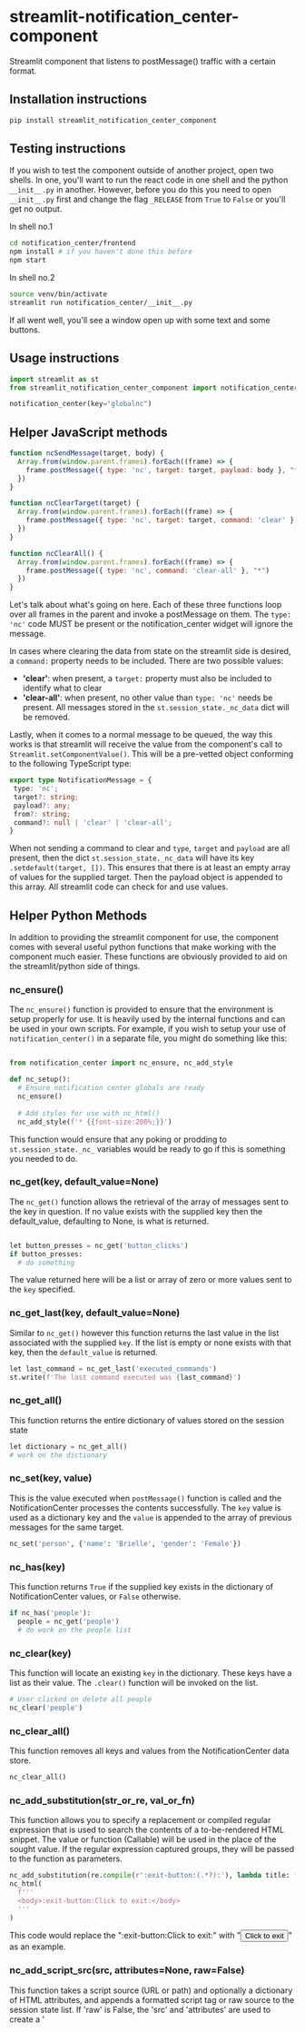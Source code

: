 # streamlit-notification_center-component

Streamlit component that listens to postMessage() traffic with a certain format.

## Installation instructions

```sh
pip install streamlit_notification_center_component
```

## Testing instructions

If you wish to test the component outside of another project, open two shells. In one, you'll want to run the react code in one shell and the python `__init__.py` in another. However, before you do this you need to open `__init__.py` first and change the flag `_RELEASE` from `True` to `False` or you'll get no output.

In shell no.1 

```sh
cd notification_center/frontend
npm install # if you haven't done this before
npm start
```

In shell no.2

```sh
source venv/bin/activate
streamlit run notification_center/__init__.py
```

If all went well, you'll see a window open up with some text and some buttons.

## Usage instructions

```python
import streamlit as st
from streamlit_notification_center_component import notification_center

notification_center(key="globalnc")
```

## Helper JavaScript methods

```js
function ncSendMessage(target, body) {
  Array.from(window.parent.frames).forEach((frame) => {
    frame.postMessage({ type: 'nc', target: target, payload: body }, "*")
  })
}

function ncClearTarget(target) {
  Array.from(window.parent.frames).forEach((frame) => {
    frame.postMessage({ type: 'nc', target: target, command: 'clear' }, "*")
  })
}

function ncClearAll() {
  Array.from(window.parent.frames).forEach((frame) => {
    frame.postMessage({ type: 'nc', command: 'clear-all' }, "*")
  })
}
```

Let's talk about what's going on here. Each of these three functions loop over all frames in the parent and invoke a postMessage on them. The `type: 'nc'` code MUST be present or the notification_center widget will ignore the message.

In cases where clearing the data from state on the streamlit side is desired, a `command:` property needs to be included. There are two possible values:

 * **'clear'**: when present, a `target:` property must also be included to identify what to clear
 * **'clear-all'**: when present, no other value than `type: 'nc'` needs be present. All messages stored in the `st.session_state._nc_data` dict will be removed.

 Lastly, when it comes to a normal message to be queued, the way this works is that streamlit will receive the value from the component's call to `Streamlit.setComponentValue()`. This will be a pre-vetted object conforming to the following TypeScript type:

 ```ts
 export type NotificationMessage = {
  type: 'nc';
  target?: string;
  payload?: any;
  from?: string;
  command?: null | 'clear' | 'clear-all';
}
```

When not sending a command to clear and `type`, `target` and `payload` are all present, then the dict `st.session_state._nc_data` will have its key `.setdefault(target, [])`. This ensures that there is at least an empty array of values for the supplied target. Then the payload object is appended to this array. All streamlit code can check for and use values. 

## Helper Python Methods

In addition to providing the streamlit component for use, the component comes with several useful python functions that make working with the component much easier. These functions are obviously provided to aid on the streamlit/python side of things.

### nc\_ensure()

The `nc_ensure()` function is provided to ensure that the environment is setup properly for use. It is heavily used by the internal functions and can be used in your own scripts. For example, if you wish to setup your use of `notification_center()` in a separate file, you might do something like this:

```python

from notification_center import nc_ensure, nc_add_style

def nc_setup():
  # Ensure notification center globals are ready
  nc_ensure()
  
  # Add styles for use with nc_html()
  nc_add_style(f'* {{font-size:200%;}}')
```

This function would ensure that any poking or prodding to `st.session_state._nc_` variables would be ready to go if this is something you needed to do.

### nc\_get(key, default_value=None)

The `nc_get()` function allows the retrieval of the array of messages sent to the key in question. If no value exists with the supplied key then the default_value, defaulting to None, is what is returned.

```python

let button_presses = nc_get('button_clicks')
if button_presses:
  # do something
```

The value returned here will be a list or array of zero or more values sent to the `key` specified.

### nc\_get\_last(key, default_value=None)

Similar to `nc_get()` however this function returns the last value in the list associated with the supplied `key`. If the list is empty or none exists with that key, then the `default_value` is returned.

```python
let last_command = nc_get_last('executed_commands')
st.write(f'The last command executed was {last_command}')
```

### nc\_get\_all()

This function returns the entire dictionary of values stored on the session state

```python
let dictionary = nc_get_all()
# work on the dictionary
```

### nc\_set(key, value)

This is the value executed when `postMessage()` function is called and the NotificationCenter processes the contents successfully. The `key` value is used as a dictionary key and the `value` is appended to the array of previous messages for the same target.

```python
nc_set('person', {'name': 'Brielle', 'gender': 'Female'})
```

### nc\_has(key)

This function returns `True` if the supplied key exists in the dictionary of NotificationCenter values, or `False` otherwise.

```python
if nc_has('people'):
  people = nc_get('people')
  # do work on the people list
```

### nc\_clear(key)

This function will locate an existing `key` in the dictionary. These keys have a list as their value. The `.clear()` function will be invoked on the list.

```python
# User clicked on delete all people
nc_clear('people')
```

### nc\_clear\_all()

This function removes all keys and values from the NotificationCenter data store.

```python
nc_clear_all()
```

### nc\_add\_substitution(str\_or\_re, val\_or\_fn)

This function allows you to specify a replacement or compiled regular expression that is used to search the contents of a to-be-rendered HTML snippet. The value or function (Callable) will be used in the place of the sought value. If the regular expression captured groups, they will be passed to the function as parameters.

```python
nc_add_substitution(re.compile(r':exit-button:(.*?):'), lambda title: f'<button>{title}</button>')
nc_html(
  f'''
  <body>:exit-button:Click to exit:</body>
  '''
)
```

This code would replace the ":exit-button:Click to exit:" with "<button>Click to exit</button>" as an example.

### nc\_add\_script\_src(src, attributes=None, raw=False)

This function takes a script source (URL or path) and optionally a dictionary of HTML attributes, and appends a formatted script tag or raw source to the session state list. If 'raw' is False, the 'src' and 'attributes' are used to create a '<script>' tag using BeautifulSoup. Each of these tags are inserted in subsequent `nc_html()` calls.

```python
nc_add_script_src('https://remotejslibrary.com/script.js')
nc_html(...) # remotejslibrary is automatically inserted into the nc_html
```

### nc\_add\_link\_rel(src, attributes=None, raw=False)

This function takes a link source (URL or path) and optionally a dictionary of HTML attributes, and appends a formatted link tag or raw source to the '_nc_link_rels' session state list. If 'raw' is False, the 'href' and 'attributes' are used to create a '<link>' tag using BeautifulSoup. Each of these tags are inserted in subsequent `nc_html()` calls.

```python
nc_add_link_rel('https://remotescript.com/style.css')
nc_html(...) # remote css script is automatically inserted into the nc_html
```

### nc\_add\_script(script)

The function `nc_html()` is a more function version of the `st.components.v1.html()`. The `nc_html()` function will pre-inject CSS, JavaScript and any HTML snippets previously setup as global pre-defines. The `nc_add_script()` function allows you to add a snippet of JavaScript to all `nc_html()` calls before the supplied HTML string.

```python
nc_add_script(
  f'''
  Object.defineProperty(Array.prototype, 'first', { get: function() { return this?.[0] } })
  '''
)
```

After running this function, the next time `nc_html()` is invoked, the component added to the page will have access to JavaScript arrays with a getter on each instance called `.first` that dynamically returns the first value or `null` if there isn't one.

### nc\_add\_style(style)

The function `nc_html()` is a more function version of the `st.components.v1.html()`. The `nc_html()` function will pre-inject CSS, JavaScript and any HTML snippets previously setup as global pre-defines. The `nc_add_style()` function allows you to add a snippet of CSS to all `nc_html()` calls before the supplied HTML string.

```python
nc_add_styles(f'* {{ font-size: 200%; }}')
```

When executed, all subsequent `nc_html()` calls will find their contents' font sizes increased to 200%.

### nc\_add\_html(html)

This function adds a new snippet of html that will be included in all calls to `nc_html()`. 

```python
nc_add_html(f'<hr/>')
```

When next `nc_html()` is executed, it will always be preceded by a horizontal rule.

### nc\_reset\_script\_srcs()

This function removes all previously specified script sources. 

### nc\_reset\_link\_rels()

This function removes all previously specified link tags. 

### nc\_reset\_subs()

This function removes all previously specified substitutions. 

### nc\_reset\_scripts()

Resets all JavaScript snippets to the defaults. The defaults are the three aforementioned JavaScript Helper functions.

### nc\_reset\_styles()

This function removes all globally added CSS snippets previously added using `nc_add_style()`. 

### nc\_reset\_html()

Simlar in function to `nc_reset_scripts()` or `nc_reset_styles()`, the function `nc_reset_html()` removes all previously added HTML snippets.

### nc\_listen(to, callback)

Probably one of the most useful function, this call will execute the supplied callback whenever any new value is set with a `key`/`target` that matches the `to` value supplied to this function.

```python
unsub = nc_listen('add_person', lambda person: print(person))
# when done
unsub()
```

This function also returns a function or `Callable` that when invoked will trigger an unsubscribe on the internal event manager.

### nc\_html(html, extra\_js=[], extra\_css=[], width=None, height=None, scrolling=False)

The creme of the crop, injects a component of HTML into the page. This HTML iframe that gets injected will be prefixed by any previous calls to `nc_add_html()`, `nc_add_style()`, and `nc_add_script()`. Even when no other code is injected, at least the three helper JavaScript functions above will be present. This allows simple code like this to work:

```python
nc_html(f"<a onclick=\"ncSendMessage('target', {{...}})\">Send Message</a>")
```

### ns\_use\_bootstrap()

This function invokes both `nc_add_link_rel()` and `nc_add_script_src()` to include Bootstrap 5.13 CSS and JavaScript libraries for each subsequent use of `nc_html()`. 

## Usage Examples

Okay, down to brass tacks. The `streamlit_notification_center_component`'s primary purpose is to allow code in other custom components to send data back to streamlit in one shared location or to allow HTML in a call to `st.components.v1.html` to communicate back to the Python streamlit side of things. Currently layout is very limited in streamlit from an HTML perspective. Being able to write a quick layout using something like a table or set of inline-block divs is doable using the `st.components.v1.html` approach. However as soon as you have an action or other feature that needs to send data back to streamlit, you've moved into custom component territory.

### Working with `st.components.v1.html`

Let's take the most common example first. If you wanted to introduce the following HTML with a stylized link that looks like a button

````python
from notification_center import notification_center, nc_html, nc_add_style, nc_listen

notification_center(key="globalnc")

nc_listen('data', lambda data: print('data added', data))

nc_add_script(
  f'''
  function sendData() {{ ncSendMessage('data', {{msg: 'Stylized Button Pressed'}}) }}
  '''
)

nc_add_style(
  f'''
  a.stylized-button {{
    padding: 0.25em;
    margin: 0.1em;
    border: 1px solid slategrey;
    background-color: lightslategray;
    border-radius: 5px;
    color: lightyellow;
    cursor: pointer;
    display: inline-block;
    user-select: none;        
  }}
  '''
)

nc_html(f'<a class="stylized-button" onclick="sendData()">Button</a>')
````

What's going on here? Well, first off we are creating a new instance of the `notification_center()` component. The key supplied can be anything but will positively identify this NotificationCenter instance from another should there be one. If debug printing is enabled (see below) then you'll see "[NotificationCenter(key)][target] value" strings in the python logs. Note that key will be the `key=` value supplied when the `notification_center()` component is created, `target` will be the key the array of messages will be appended to and `value` will be the array of values for that `target`.

Then we are injecting into the page a block of HTML with some CSS and JavaScript. You'll note in this example that the `ncSendMessage` function from above is being used in the block. This is the easiest way to handle sending a `postMessage()` call to all frames in the parent of the iframe this code will reside in. The `NotificationCenter` component will be residing in another iframe with how streamlit works. 

We now have the ability to inject custom HTML that can speak back to streamlit into your streamlit pages. Something that was not provided by default behavior.

### Working with custom components

Other components should be able to import `notification_center` and use the `nc-` prefixed python functions for communicating with NotificationCenter data. As components send messages to the NotificationCenter, those values can be checked on the python side and can be worked with.

### Debug messaging

If you're running into trouble, turn on debug messaging. This is a runtime variable that is set in

```python
st.session_state.setdefault('_nc_debug', False)
```

To turn it on, simply change the value to True

```python
st.session_state._nc_debug = True
```

### Visual examples

![Screenshot 2023-08-16 at 2 25 06 PM](https://github.com/cafemedia/streamlit_notification_center_component/assets/225558/643b1557-9a2c-49cb-9182-f1ddb28d23b4)


After this point you'll see NotificationCenter messages appearing in your Python console.

